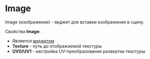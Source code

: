 # Image

Image (изображение) - виджет для вставки изображения в сцену.

Свойства **Image**:

* Является [виджетом](../widget.md)
* **Texture** - путь до отображаемой текстуры
* **UV0/UV1** - настройка UV-преобразования развертки текстуры
